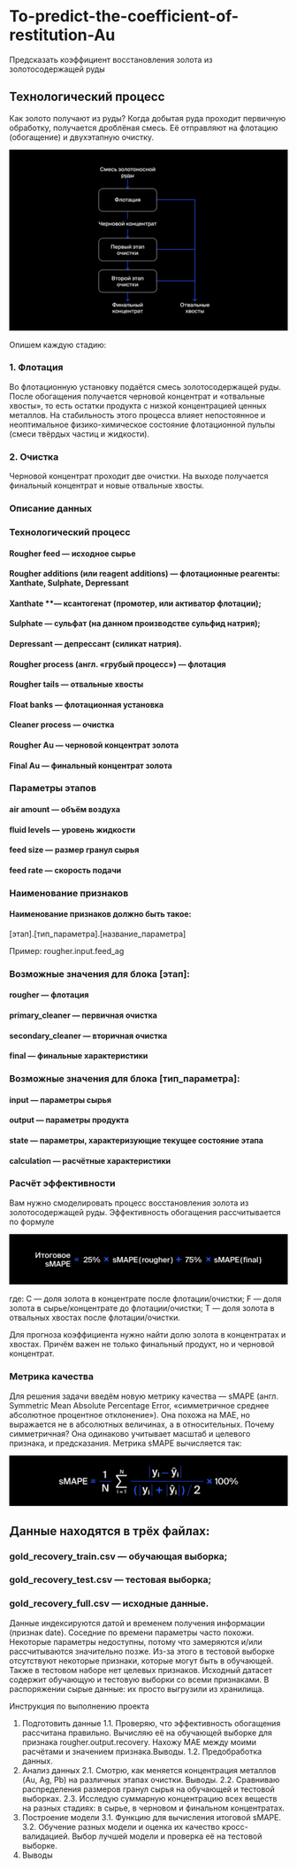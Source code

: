 # To-predict-the-coefficient-of-restitution-Au
Предсказать коэффициент восстановления золота из золотосодержащей руды

## Технологический процесс

Как золото получают из руды?
Когда добытая руда проходит первичную обработку, получается дроблёная смесь. Её отправляют на флотацию (обогащение) и двухэтапную очистку.

![Alt text](viruchka_1576238830.jpg)

Опишем каждую стадию:

### 1. Флотация

Во флотационную установку подаётся смесь золотосодержащей руды. После обогащения получается черновой концентрат и «отвальные хвосты», то есть остатки продукта с низкой концентрацией ценных металлов.
На стабильность этого процесса влияет непостоянное и неоптимальное физико-химическое состояние флотационной пульпы (смеси твёрдых частиц и жидкости).

### 2. Очистка

Черновой концентрат проходит две очистки. На выходе получается финальный концентрат и новые отвальные хвосты.

### Описание данных

### Технологический процесс

#### Rougher feed — исходное сырье
#### Rougher additions (или reagent additions) — флотационные реагенты: Xanthate, Sulphate, Depressant
#### Xanthate **— ксантогенат (промотер, или активатор флотации);
#### Sulphate — сульфат (на данном производстве сульфид натрия);
#### Depressant — депрессант (силикат натрия).
#### Rougher process (англ. «грубый процесс») — флотация
#### Rougher tails — отвальные хвосты
#### Float banks — флотационная установка
#### Cleaner process — очистка
#### Rougher Au — черновой концентрат золота
#### Final Au — финальный концентрат золота

### Параметры этапов
#### air amount — объём воздуха
#### fluid levels — уровень жидкости
#### feed size — размер гранул сырья
#### feed rate — скорость подачи

### Наименование признаков

#### Наименование признаков должно быть такое:
[этап].[тип_параметра].[название_параметра]

Пример: rougher.input.feed_ag

### Возможные значения для блока [этап]:

#### rougher — флотация
#### primary_cleaner — первичная очистка
#### secondary_cleaner — вторичная очистка
#### final — финальные характеристики

### Возможные значения для блока [тип_параметра]:
#### input — параметры сырья
#### output — параметры продукта
#### state — параметры, характеризующие текущее состояние этапа
#### calculation — расчётные характеристики

### Расчёт эффективности

Вам нужно смоделировать процесс восстановления золота из золотосодержащей руды.
Эффективность обогащения рассчитывается по формуле

![Alt text](_smape_1576239054.jpg)

где:
C — доля золота в концентрате после флотации/очистки;
F — доля золота в сырье/концентрате до флотации/очистки;
T — доля золота в отвальных хвостах после флотации/очистки.

Для прогноза коэффициента нужно найти долю золота в концентратах и хвостах. Причём важен не только финальный продукт, но и черновой концентрат.

### Метрика качества
Для решения задачи введём новую метрику качества — sMAPE (англ. Symmetric Mean Absolute Percentage Error, «симметричное среднее абсолютное процентное отклонение»).
Она похожа на MAE, но выражается не в абсолютных величинах, а в относительных. Почему симметричная? Она одинаково учитывает масштаб и целевого признака, и предсказания.
Метрика sMAPE вычисляется так:

![Alt text](smape_1576239058.jpg)

## Данные находятся в трёх файлах:

### gold_recovery_train.csv — обучающая выборка;
### gold_recovery_test.csv — тестовая выборка;
### gold_recovery_full.csv — исходные данные.

Данные индексируются датой и временем получения информации (признак date). Соседние по времени параметры часто похожи.
Некоторые параметры недоступны, потому что замеряются и/или рассчитываются значительно позже. Из-за этого в тестовой выборке
отсутствуют некоторые признаки, которые могут быть в обучающей. Также в тестовом наборе нет целевых признаков.
Исходный датасет содержит обучающую и тестовую выборки со всеми признаками.
В распоряжении сырые данные: их просто выгрузили из хранилища. 

Инструкция по выполнению проекта
1. Подготовить данные
1.1. Проверяю, что эффективность обогащения рассчитана правильно. Вычисляю её на обучающей выборке для признака 
rougher.output.recovery. Нахожу MAE между моими расчётами и значением признака.Выводы.
1.2. Предобработка данных.
2. Анализ данных
2.1. Смотрю, как меняется концентрация металлов (Au, Ag, Pb) на различных этапах очистки. Выводы.
2.2. Сравниваю распределения размеров гранул сырья на обучающей и тестовой выборках.
2.3. Исследую суммарную концентрацию всех веществ на разных стадиях: в сырье, в черновом и финальном концентратах. 
3. Построение модели
3.1. Функцию для вычисления итоговой sMAPE.
3.2. Обучение разных модели и оценка их качество кросс-валидацией. Выбор лучшей модели и проверка её на тестовой выборке. 
4. Выводы
